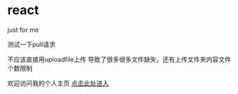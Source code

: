 # react
just for me

测试一下pull请求


不应该直接用uploadfile上传
导致了很多很多文件缺失，还有上传文件夹内容文件个数限制

欢迎访问我的个人主页
[点击此处进入](https://www.baidu.com)
